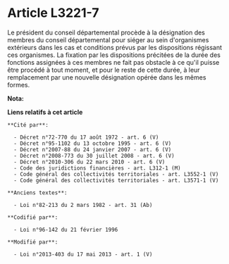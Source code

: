 # Article L3221-7

Le président du conseil départemental  procède à la désignation des membres du conseil départemental  pour siéger au sein
d'organismes extérieurs dans les cas et conditions prévus par les dispositions régissant ces organismes. La fixation par les
dispositions précitées de la durée des fonctions assignées à ces membres ne fait pas obstacle à ce qu'il puisse être procédé
à tout moment, et pour le reste de cette durée, à leur remplacement par une nouvelle désignation opérée dans les mêmes
formes.

**Nota:**



**Liens relatifs à cet article**

	**Cité par**:

	  - Décret n°72-770 du 17 août 1972 - art. 6 (V)
	  - Décret n°95-1102 du 13 octobre 1995 - art. 6 (V)
	  - Décret n°2007-88 du 24 janvier 2007 - art. 6 (V)
	  - Décret n°2008-773 du 30 juillet 2008 - art. 6 (V)
	  - Décret n°2010-306 du 22 mars 2010 - art. 6 (V)
	  - Code des juridictions financières - art. L312-1 (M)
	  - Code général des collectivités territoriales - art. L3552-1 (V)
	  - Code général des collectivités territoriales - art. L3571-1 (V)

	**Anciens textes**:

	  - Loi n°82-213 du 2 mars 1982 - art. 31 (Ab)

	**Codifié par**:

	  - Loi n°96-142 du 21 février 1996

	**Modifié par**:

	  - Loi n°2013-403 du 17 mai 2013 - art. 1 (V)
